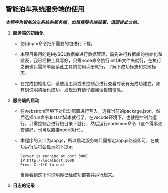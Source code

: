 ## 智能泊车系统服务端的使用

***本程序为智能泊车系统的服务端，如想将服务端部署，请阅读此文档。***

1. **服务端的初始化**

   - 使用npm命令把所需要的包进行下载。

   - 本项目采用的是MySQL数据库进行数据管理，需先进行数据库的初始化和建表，我已经把工具写好，只需node命令执行initDB文件夹就行，在执行之前也只需简单阅读此工具的使用手册就行，了解下成功标志和失败标志。

   - 在完成初始化后，请使用工具或者控制台进行查看库表有无成功建立，如有则说明初始化成功，发现没有请仔细阅读报错信息。

2. **服务端的启动**

   - 在webstrom环境下对启动配置进行写入，选择当前的package.json，然后选择run命令和start脚本就行了，在vscode环境下，也就是控制台运行，只需控制台进行根目录下就行，然后运行nodemon命令（这个得事先安装好，也可以直接node执行）。

   - 本程序的入口为app.js，所以启动服务端只需指定app.js路径即可，在成功运行后将会显示如下提示

     ```shell
     Server is running at port 3000
     IP:http://localhost:3000
     Press Ctrl+C to quit
     ```

     当你看到这个时说明你已经成功部署并运行起来。

3. **日志的记录**